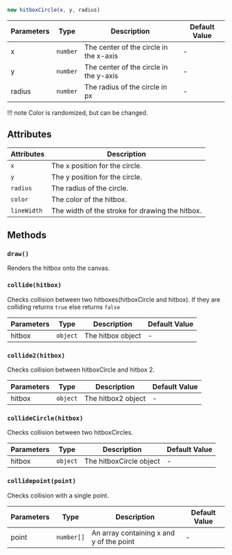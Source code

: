 ```js
new hitboxCircle(x, y, radius)
```

| Parameters | Type     | Description                                                    | Default Value |
|------------|----------|----------------------------------------------------------------|---------------|
| x          | `number` | The center of the circle in the x-axis                         | -             |
| y          | `number` | The center of the circle in the y-axis                         | -             |
| radius     | `number` | The radius of the circle in px                                 | -             |

!!! note
    Color is randomized, but can be changed.

## Attributes

| Attributes  | Description                                           |
|-------------|-------------------------------------------------------|
| `x`         | The x position for the circle.|
| `y`         | The y position for the circle.|
| `radius`    | The radius of the circle.|
| `color`     | The color of the hitbox.                              |
| `lineWidth` | The width of the stroke for drawing the hitbox.       |


## Methods

### `draw()`

Renders the hitbox onto the canvas.

### `collide(hitbox)`

Checks collision between two hitboxes(hitboxCircle and hitbox). If they are colliding returns `true` else returns `false`

| Parameters          | Type      | Description                                       | Default Value  |
|---------------------|-----------|---------------------------------------------------|----------------|
| hitbox              | `object`  | The hitbox object                                 | -              |

### `collide2(hitbox)`

Checks collision between hitboxCircle and hitbox 2. 

| Parameters          | Type      | Description                                       | Default Value  |
|---------------------|-----------|---------------------------------------------------|----------------|
| hitbox              | `object`  | The hitbox2 object                                | -              |

### `collideCircle(hitbox)`

Checks collision between two hitboxCircles. 

| Parameters          | Type      | Description                                       | Default Value  |
|---------------------|-----------|---------------------------------------------------|----------------|
| hitbox              | `object`  | The hitboxCircle object                           | -              |


### `collidepoint(point)`

Checks collision with a single point. 

| Parameters          | Type      | Description                                       | Default Value  |
|---------------------|-----------|---------------------------------------------------|----------------|
| point               | `number[]`| An array containing x and y of the point          | -              |



